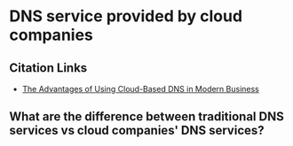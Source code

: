 # DNS service provided by cloud companies

## Citation Links

- [The Advantages of Using Cloud-Based DNS in Modern Business](https://www.globaldots.com/blog/cloud-based-dns-advantages#:~:text=Domain%20Name%20System%20(DNS)%20is,the%20Internet%20for%20conducting%20business.)


## What are the difference between traditional DNS services vs cloud companies' DNS services?
